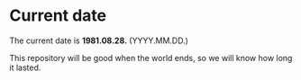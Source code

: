 # Current date

The current date is **1981.08.28.** (YYYY.MM.DD.)

This repository will be good when the world ends, so we will know how long it lasted.